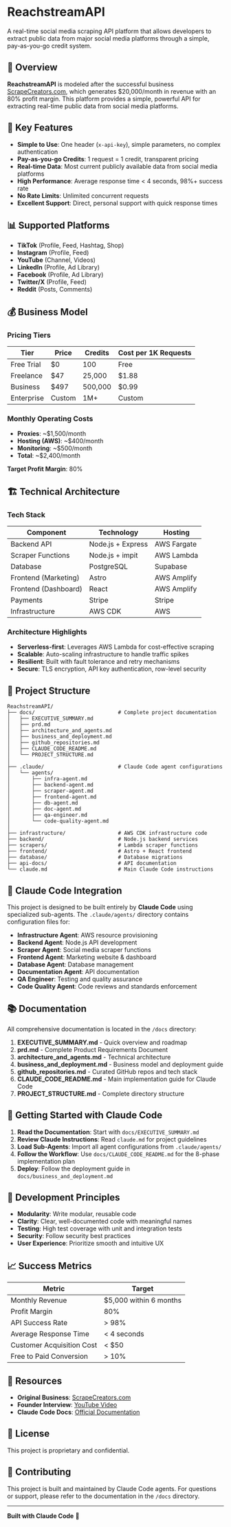 # ReachstreamAPI

A real-time social media scraping API platform that allows developers to extract public data from major social media platforms through a simple, pay-as-you-go credit system.

## 🎯 Overview

**ReachstreamAPI** is modeled after the successful business [ScrapeCreators.com](https://scrapecreators.com/), which generates $20,000/month in revenue with an 80% profit margin. This platform provides a simple, powerful API for extracting real-time public data from social media platforms.

## 🚀 Key Features

- **Simple to Use**: One header (`x-api-key`), simple parameters, no complex authentication
- **Pay-as-you-go Credits**: 1 request = 1 credit, transparent pricing
- **Real-time Data**: Most current publicly available data from social media platforms
- **High Performance**: Average response time < 4 seconds, 98%+ success rate
- **No Rate Limits**: Unlimited concurrent requests
- **Excellent Support**: Direct, personal support with quick response times

## 📊 Supported Platforms

- **TikTok** (Profile, Feed, Hashtag, Shop)
- **Instagram** (Profile, Feed)
- **YouTube** (Channel, Videos)
- **LinkedIn** (Profile, Ad Library)
- **Facebook** (Profile, Ad Library)
- **Twitter/X** (Profile, Feed)
- **Reddit** (Posts, Comments)

## 💰 Business Model

### Pricing Tiers

| Tier | Price | Credits | Cost per 1K Requests |
|------|-------|---------|---------------------|
| Free Trial | $0 | 100 | Free |
| Freelance | $47 | 25,000 | $1.88 |
| Business | $497 | 500,000 | $0.99 |
| Enterprise | Custom | 1M+ | Custom |

### Monthly Operating Costs

- **Proxies**: ~$1,500/month
- **Hosting (AWS)**: ~$400/month
- **Monitoring**: ~$500/month
- **Total**: ~$2,400/month

**Target Profit Margin**: 80%

## 🏗️ Technical Architecture

### Tech Stack

| Component | Technology | Hosting |
|-----------|------------|---------|
| Backend API | Node.js + Express | AWS Fargate |
| Scraper Functions | Node.js + impit | AWS Lambda |
| Database | PostgreSQL | Supabase |
| Frontend (Marketing) | Astro | AWS Amplify |
| Frontend (Dashboard) | React | AWS Amplify |
| Payments | Stripe | Stripe |
| Infrastructure | AWS CDK | AWS |

### Architecture Highlights

- **Serverless-first**: Leverages AWS Lambda for cost-effective scraping
- **Scalable**: Auto-scaling infrastructure to handle traffic spikes
- **Resilient**: Built with fault tolerance and retry mechanisms
- **Secure**: TLS encryption, API key authentication, row-level security

## 📁 Project Structure

```
ReachstreamAPI/
├── docs/                           # Complete project documentation
│   ├── EXECUTIVE_SUMMARY.md
│   ├── prd.md
│   ├── architecture_and_agents.md
│   ├── business_and_deployment.md
│   ├── github_repositories.md
│   ├── CLAUDE_CODE_README.md
│   └── PROJECT_STRUCTURE.md
│
├── .claude/                        # Claude Code agent configurations
│   └── agents/
│       ├── infra-agent.md
│       ├── backend-agent.md
│       ├── scraper-agent.md
│       ├── frontend-agent.md
│       ├── db-agent.md
│       ├── doc-agent.md
│       ├── qa-engineer.md
│       └── code-quality-agent.md
│
├── infrastructure/                 # AWS CDK infrastructure code
├── backend/                        # Node.js backend services
├── scrapers/                       # Lambda scraper functions
├── frontend/                       # Astro + React frontend
├── database/                       # Database migrations
├── api-docs/                       # API documentation
└── claude.md                       # Main Claude Code instructions
```

## 🤖 Claude Code Integration

This project is designed to be built entirely by **Claude Code** using specialized sub-agents. The `.claude/agents/` directory contains configuration files for:

- **Infrastructure Agent**: AWS resource provisioning
- **Backend Agent**: Node.js API development
- **Scraper Agent**: Social media scraper functions
- **Frontend Agent**: Marketing website & dashboard
- **Database Agent**: Database management
- **Documentation Agent**: API documentation
- **QA Engineer**: Testing and quality assurance
- **Code Quality Agent**: Code reviews and standards enforcement

## 📚 Documentation

All comprehensive documentation is located in the `/docs` directory:

1. **EXECUTIVE_SUMMARY.md** - Quick overview and roadmap
2. **prd.md** - Complete Product Requirements Document
3. **architecture_and_agents.md** - Technical architecture
4. **business_and_deployment.md** - Business model and deployment guide
5. **github_repositories.md** - Curated GitHub repos and tech stack
6. **CLAUDE_CODE_README.md** - Main implementation guide for Claude Code
7. **PROJECT_STRUCTURE.md** - Complete directory structure

## 🚀 Getting Started with Claude Code

1. **Read the Documentation**: Start with `docs/EXECUTIVE_SUMMARY.md`
2. **Review Claude Instructions**: Read `claude.md` for project guidelines
3. **Load Sub-Agents**: Import all agent configurations from `.claude/agents/`
4. **Follow the Workflow**: Use `docs/CLAUDE_CODE_README.md` for the 8-phase implementation plan
5. **Deploy**: Follow the deployment guide in `docs/business_and_deployment.md`

## 🎯 Development Principles

- **Modularity**: Write modular, reusable code
- **Clarity**: Clear, well-documented code with meaningful names
- **Testing**: High test coverage with unit and integration tests
- **Security**: Follow security best practices
- **User Experience**: Prioritize smooth and intuitive UX

## 📈 Success Metrics

| Metric | Target |
|--------|--------|
| Monthly Revenue | $5,000 within 6 months |
| Profit Margin | 80% |
| API Success Rate | > 98% |
| Average Response Time | < 4 seconds |
| Customer Acquisition Cost | < $50 |
| Free to Paid Conversion | > 10% |

## 🔗 Resources

- **Original Business**: [ScrapeCreators.com](https://scrapecreators.com/)
- **Founder Interview**: [YouTube Video](https://www.youtube.com/watch?v=4BsxnGRbF4k)
- **Claude Code Docs**: [Official Documentation](https://docs.claude.com/en/docs/claude-code/sub-agents)

## 📝 License

This project is proprietary and confidential.

## 🤝 Contributing

This project is built and maintained by Claude Code agents. For questions or support, please refer to the documentation in the `/docs` directory.

---

**Built with Claude Code** 🤖

